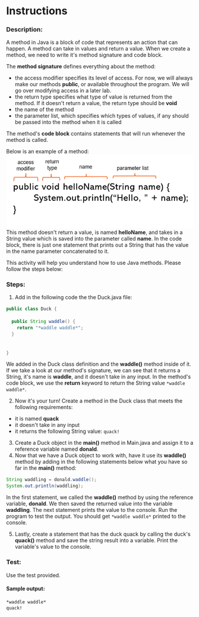 # Instructions  
### Description:
A method in Java is a block of code that represents an action that can happen. A method can take in values and return a value. When we create a method, we need to write it's method signature and code block. 

The **method signature** defines everything about the method: 
- the access modifier specifies its level of access. For now, we will always make our methods **public**, or available throughout the program. We will go over modifying access in a later lab.
- the return type specifies what type of value is returned from the method. If it doesn't return a value, the return type should be **void**
- the name of the method
- the parameter list, which specifies which types of values, if any should be passed into the method when it is called

The method's **code block** contains statements that will run whenever the method is called. 


Below is an example of a method:
![method](method.PNG)
This method doesn't return a value, is named **helloName**, and takes in a String value which is saved into the parameter called **name**. In the code block, there is just one statement that prints out a String that has the value in the name parameter concatenated to it.

This activity will help you understand how to use Java methods. Please follow the steps below:

### Steps:
1. Add in the following code the the Duck.java file:
```Java
public class Duck {

  public String waddle() {
    return "*waddle waddle*";
  }

  
}
```
We added in the Duck class definition and the **waddle()** method inside of it. If we take a look at our method's signature, we can see that it returns a String, it's name is **waddle**, and it doesn't take in any input. In the method's code block, we use the **return** keyword to return the String value `*waddle waddle*`.

2. Now it's your turn! Create a method in the Duck class that meets the following requirements:
  - it is named **quack**
  - it doesn't take in any input
  - it returns the following String value: `quack!`

3. Create a Duck object in the **main()** method in Main.java and assign it to a reference variable named **donald**.
4. Now that we have a Duck object to work with, have it use its **waddle()** method by adding in the following statements below what you have so far in the **main()** method:
```Java
String waddling = donald.waddle();
System.out.println(waddling);
```
In the first statement, we called the **waddle()** method by using the reference variable, **donald**. We then saved the returned value into the variable **waddling**. The next statement prints the value to the console. Run the program to test the output. You should get `*waddle waddle*` printed to the console.

5. Lastly, create a statement that has the duck quack by calling the duck's **quack()** method and save the string result into a variable. Print the variable's value to the console.

### Test:
Use the test provided. 

#### Sample output:
```
*waddle waddle*
quack!
```
